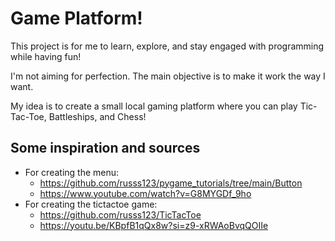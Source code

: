﻿# Game Platform! 

This project is for me to learn, explore, and stay engaged with programming while having fun!

I'm not aiming for perfection. The main objective is to make it work the way I want.

My idea is to create a small local gaming platform where you can play Tic-Tac-Toe, Battleships, and Chess!


## Some inspiration and sources

- For creating the menu: 
  - https://github.com/russs123/pygame_tutorials/tree/main/Button 
  - https://www.youtube.com/watch?v=G8MYGDf_9ho 
- For creating the tictactoe game:
  - https://github.com/russs123/TicTacToe 
  - https://youtu.be/KBpfB1qQx8w?si=z9-xRWAoBvqQOIIe
